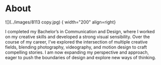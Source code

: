 # About

![](../images/8113 copy.jpg) { width="200" align=right}

I completed my Bachelor’s in Communication and Design, where I worked on my creative skills and developed a strong visual sensibility. Over the course of my career, I’ve explored the intersection of multiple creative fields, blending photography, videography, and motion design to craft compelling stories. I am now expanding my perspective and approach, eager to push the boundaries of design and explore new ways of thinking.


